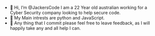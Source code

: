 - 👋 Hi, I’m @JackersCode I am a 22 Year old australian working for a Cyber Security company looking to help secure code. 
- 👀 My Main intrests are python and JavaScript.
- 🌱 Any thing that I commit please feel free to leave feedback, as I will happily take any and all help I can.
